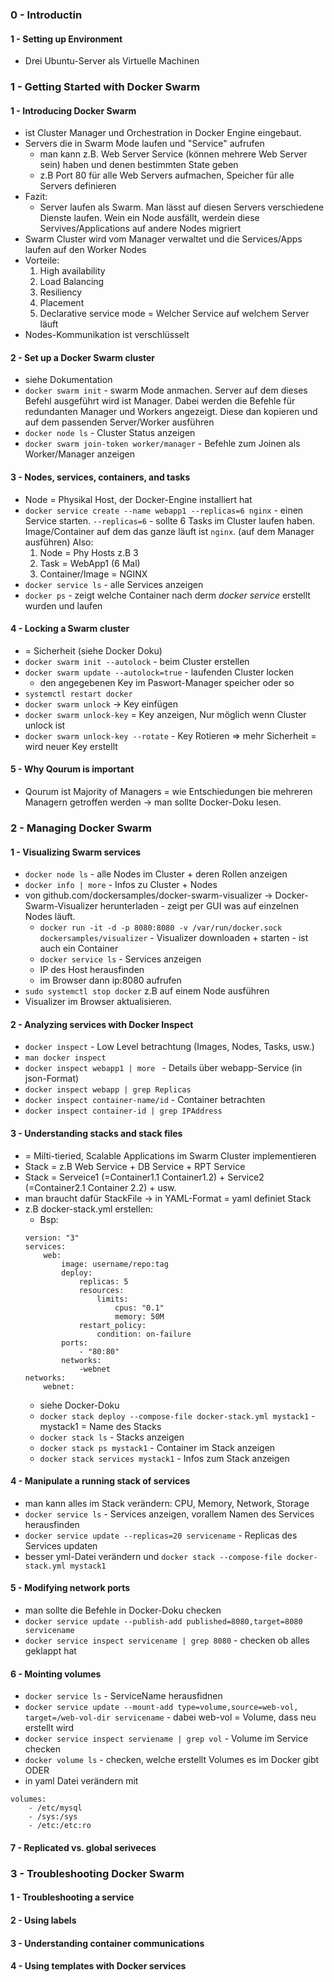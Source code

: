 ### 0 - Introductin
#### 1 - Setting up Environment
* Drei Ubuntu-Server als Virtuelle Machinen
### 1 - Getting Started with Docker Swarm
#### 1 - Introducing Docker Swarm
* ist Cluster Manager und Orchestration in Docker Engine eingebaut.
* Servers die in Swarm Mode laufen und "Service" aufrufen
    * man kann z.B. Web Server Service (können mehrere Web Server sein) haben und denen bestimmten State geben
    * z.B Port 80 für alle Web Servers aufmachen, Speicher für alle Servers definieren
* Fazit:
    * Server laufen als Swarm. Man lässt auf diesen Servers verschiedene Dienste laufen. Wein ein Node ausfällt, werdein diese Servives/Applications auf andere Nodes migriert
* Swarm Cluster wird vom Manager verwaltet und die Services/Apps laufen auf den Worker Nodes
* Vorteile:
    1. High availability
    2. Load Balancing
    3. Resiliency
    4. Placement
    5. Declarative service mode = Welcher Service auf welchem Server läuft
* Nodes-Kommunikation ist verschlüsselt
#### 2 - Set up a Docker Swarm cluster
* siehe Dokumentation
* `docker swarm init` - swarm Mode anmachen. Server auf dem dieses Befehl ausgeführt wird ist Manager. Dabei werden die Befehle für redundanten Manager und Workers angezeigt. Diese dan kopieren und auf dem passenden Server/Worker ausführen
* `docker node ls` - Cluster Status anzeigen
* `docker swarm join-token worker/manager` - Befehle zum Joinen als Worker/Manager anzeigen
#### 3 - Nodes, services, containers, and tasks
* Node = Physikal Host, der Docker-Engine installiert hat
* `docker service create --name webapp1 --replicas=6 nginx` - einen Service starten. `--replicas=6` - sollte 6 Tasks im Cluster laufen haben. Image/Container auf dem das ganze läuft ist `nginx`. (auf dem Manager ausführen) Also:
    1. Node = Phy Hosts z.B 3
    2. Task = WebApp1 (6 Mal)
    3. Container/Image = NGINX
* `docker service ls` - alle Services anzeigen
* `docker ps` - zeigt welche Container nach derm *docker service* erstellt wurden und laufen
#### 4 - Locking a Swarm cluster
* = Sicherheit (siehe Docker Doku)
* `docker swarm init --autolock` - beim Cluster erstellen
*  `docker swarm update --autolock=true` - laufenden Cluster locken
    * den angegebenen Key im Paswort-Manager speicher oder so
* `systemctl restart docker`
* `docker swarm unlock` -> Key einfügen
* `docker swarm unlock-key` = Key anzeigen, Nur möglich wenn Cluster unlock ist
* `docker swarm unlock-key --rotate` - Key Rotieren => mehr Sicherheit = wird neuer Key erstellt
#### 5 - Why Qourum is important
* Qourum ist Majority of Managers = wie Entschiedungen bie mehreren Managern getroffen werden -> man sollte Docker-Doku lesen. 
### 2 - Managing Docker Swarm 
#### 1 - Visualizing Swarm services
* `docker node ls` - alle Nodes im Cluster + deren Rollen anzeigen
* `docker info | more` - Infos zu Cluster + Nodes
* von github.com/dockersamples/docker-swarm-visualizer -> Docker-Swarm-Visualizer herunterladen - zeigt per GUI was auf einzelnen Nodes läuft.
    * `docker run -it -d -p 8080:8080 -v /var/run/docker.sock dockersamples/visualizer` - Visualizer downloaden + starten - ist auch ein Container
    * `docker service ls` - Services anzeigen
    * IP des Host herausfinden
    * im Browser dann ip:8080 aufrufen
* `sudo systemctl stop docker` z.B auf einem Node ausführen
* Visualizer im Browser aktualisieren.
#### 2 - Analyzing services with Docker Inspect
* `docker inspect` - Low Level betrachtung (Images, Nodes, Tasks, usw.)
* `man docker inspect`
* `docker inspect webapp1 | more ` - Details über webapp-Service (in json-Format)
* `docker inspect webapp | grep Replicas` 
* `docker inspect container-name/id` - Container betrachten
* `docker inspect container-id | grep IPAddress` 
#### 3 - Understanding stacks and stack files
* = Milti-tieried, Scalable Applications im Swarm Cluster implementieren
* Stack = z.B Web Service + DB Service + RPT Service
* Stack = Serveice1 (=Container1.1 Container1.2) + Service2 (=Container2.1 Container 2.2) + usw.
* man braucht dafür StackFile -> in YAML-Format = yaml definiet Stack
* z.B docker-stack.yml erstellen:
    * Bsp:
    ```
    version: "3"
    services:
        web:
            image: username/repo:tag
            deploy:
                replicas: 5
                resources:
                    limits:
                        cpus: "0.1"
                        memory: 50M
                restart_policy:
                    condition: on-failure
            ports:
                - "80:80"
            networks:
                -webnet
    networks:
        webnet:
    ```
    * siehe Docker-Doku
    * `docker stack deploy --compose-file docker-stack.yml mystack1` - mystack1 = Name des Stacks
    * `docker stack ls` - Stacks anzeigen
    * `docker stack ps mystack1` - Container im Stack anzeigen
    * `docker stack services mystack1` - Infos zum Stack anzeigen
#### 4 - Manipulate a running stack of services
* man kann alles im Stack verändern: CPU, Memory, Network, Storage
* `docker service ls` - Services anzeigen, vorallem Namen des Services herausfinden
* `docker service update --replicas=20 servicename` - Replicas des Services updaten
* besser yml-Datei verändern und `docker stack --compose-file docker-stack.yml mystack1`
#### 5 - Modifying network ports
* man sollte die Befehle in Docker-Doku checken
* `docker service update --publish-add published=8080,target=8080 servicename`
* `docker service inspect servicename | grep 8080` - checken ob alles geklappt hat
#### 6 - Mointing volumes
* `docker service ls` - ServiceName herausfidnen
* `docker service update --mount-add type=volume,source=web-vol, target=/web-vol-dir servicename` - dabei web-vol = Volume, dass neu erstellt wird
* `docker service inspect serviename | grep vol` - Volume im Service checken
* `docker volume ls` - checken, welche erstellt Volumes es im Docker gibt 
ODER
* in yaml Datei verändern mit 
```
volumes:
    - /etc/mysql
    - /sys:/sys
    - /etc:/etc:ro
```
#### 7 - Replicated vs. global seriveces

### 3 - Troubleshooting Docker Swarm
#### 1 - Troubleshooting a service
#### 2 - Using labels
#### 3 - Understanding container communications
#### 4 - Using templates with Docker services